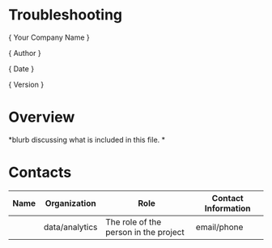 # Troubleshooting 
{ Your Company Name }

{ Author  }

{ Date }

{ Version }

# Overview

*blurb discussing what is included in this file. *

# Contacts

| Name | Organization   | Role                                  | Contact Information |
|------|----------------|---------------------------------------|---------------------|
|      | data/analytics | The role of the person in the project | email/phone         |
